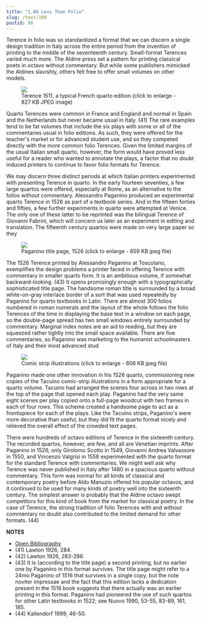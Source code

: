 ```yaml
---
title: "1.08 Less Than Folio"
slug: /text/108
postid: 98
---
```

Terence in folio was so standardized a format that we can discern a single design tradition in Italy across the entire period from the invention of printing to the middle of the seventeenth century. Small-format Terences varied much more. The Aldine press set a pattern for printing classical poets in octavo without commentary. But while some publishers mimicked the Aldines slavishly, others felt free to offer small volumes on other models.
<p style="text-align: center;"></p>


<figure class="mkdn-figure">
    <div onClick="createLightbox('/images_full/1.00_Chapter_One/HFS_099.01.jpg')" data="/images_full/0.00_Introduction/Wing-ZP-535.D175Negrotitle.jpg" class="mkdn-image-link" id="lbimage">
    <img class="mkdn-image" src="/images_full/1.00_Chapter_One/HFS_099.01.jpg" />
    <figcaption class="mkdn-figcaption">Terence 1511, a typical French quarto edition (click to enlarge - 827 KB JPEG image)</figcaption>
    </div>
</figure>

Quarto Terences were common in France and England and normal in Spain and the Netherlands but never became usual in Italy. (41) The rare examples tend to be fat volumes that include the six plays with some or all of the commentaries usual in folio editions. As such, they were offered for the teacher's market or for advanced student use, and so they competed directly with the more common folio Terences. Given the limited margins of the usual Italian small quarto, however, the form would have proved less useful for a reader who wanted to annotate the plays, a factor that no doubt induced printers to continue to favor folio formats for Terence.

We may discern three distinct periods at which Italian printers experimented with presenting Terence in quarto. In the early fourteen seventies, a few large quartos were offered, especially at Rome, as an alternative to the folios without commentary. Alessandro Paganino produced an experimental quarto Terence in 1526 as part of a textbook series. And in the fifteen forties and fifties, a few further experiments in quarto were attempted at Venice. The only one of these latter to be reprinted was the bilingual Terence of Giovanni Fabrini, which will concern us later as an experiment in editing and translation. The fifteenth century quartos were made on very large paper so they 

<figure class="mkdn-figure">
    <div onClick="createLightbox('/images_full/1.00_Chapter_One/Wing-ZP-535.P12,-Pub.-Terentii-Afri-Comoediae-in-sua-metra-restitutae,-t.p.jpg')" data="/images_full/0.00_Introduction/Wing-ZP-535.D175Negrotitle.jpg" class="mkdn-image-link" id="lbimage">
    <img class="mkdn-image" src="/images_full/1.00_Chapter_One/Wing-ZP-535.P12,-Pub.-Terentii-Afri-Comoediae-in-sua-metra-restitutae,-t.p.jpg" />
    <figcaption class="mkdn-figcaption">Paganino title page, 1526 (click to enlarge - 659 KB jpeg file)</figcaption>
    </div>
</figure>

The 1526 Terence printed by Alessandro Paganino at Toscolano, exemplifies the design problems a printer faced in offering Terence with commentary in smaller quarto form. It is an ambitious volume, if somewhat backward-looking. (43) It opens promisingly enough with a typographically sophisticated title page. The handsome roman title is surrounded by a broad white-on-gray interlace border of a sort that was used repeatedly by Paganino for quarto textbooks in Latin. There are almost 300 folios numbered in roman numerals and the layout of the whole follows the folio Terences of the time in displaying the base text in a window on each page, so the double-page spread has two small windows entirely surrounded by commentary. Marginal index notes are an aid to reading, but they are squeezed rather tightly into the small space available. There are five commentaries, so Paganino was marketing to the humanist schoolmasters of Italy and their most advanced stud

<figure class="mkdn-figure">
    <div onClick="createLightbox('/images_full/1.00_Chapter_One/Wing-ZP-535.P12,-Pub.-Terentii-Afri-Comoediae-in-sua-metra-restitutae,-folio.144v-145r.jpg')" data="/images_full/0.00_Introduction/Wing-ZP-535.D175Negrotitle.jpg" class="mkdn-image-link" id="lbimage">
    <img class="mkdn-image" src="/images_full/1.00_Chapter_One/Wing-ZP-535.P12,-Pub.-Terentii-Afri-Comoediae-in-sua-metra-restitutae,-folio.144v-145r.jpg" />
    <figcaption class="mkdn-figcaption">Comic strip illustrations (click to enlarge - 606 KB jpeg file)</figcaption>
    </div>
</figure>

Paganino made one other innovation in his 1526 quarto, commissioning new copies of the Tacuino comic-strip illustrations in a form appropriate for a quarto volume. Tacuino had arranged the scenes four across in two rows at the top of the page that opened each play. Paganino had the very same eight scenes per play copied onto a full-page woodcut with two frames in each of four rows. This scheme created a handsome page to act as a frontispiece for each of the plays. Like the Tacuino strips, Paganino's were more decorative than useful, but they did fit the quarto format nicely and relieved the overall effect of the crowded text pages.

There were hundreds of octavo editions of Terence in the sixteenth century. The recorded quartos, however, are few, and all are Venetian imprints. After Paganino in 1526, only Girolomo Scotto in 1549, Giovanni Andrea Valvassore in 1550, and Vincenzo Valgrisi in 1558 experimented with the quarto format for the standard Terence with commentaries. We might well ask why Terence was never published in Italy after 1480 in a spacious quarto without commentary. This form was normal for all kinds of classical and contemporary poetry before Aldo Manuzio offered his popular octavos, and it continued to be used for many kinds of poetry well into the sixteenth century. The simplest answer is probably that the Aldine octavo swept competitors for this kind of book from the market for classical poetry. In the case of Terence, the strong tradition of folio Terences with and without commentary no doubt also contributed to the limited demand for other formats. (44)

**NOTES**
* [Open Bibliography](/bibliography.pdf)
* (41) Lawton 1926, 284.
* (42) Lawton 1926, 283-286.
* (43) It is (according to the title page) a second printing, but no earlier one by Paganino in this format survives. The title page might refer to a 24mo Paganino of 1516 that survives in a single copy, but the note noviter impressae and the fact that this edition lacks a dedication present in the 1516 book suggests that there actually was an earlier printing in this format. Paganino had pioneered the use of such quartos for other Latin textbooks in 1522; see Nuovo 1990, 53-55, 83-89, 161, 185.
* (44) Kallendorf 1999, 46-50.
